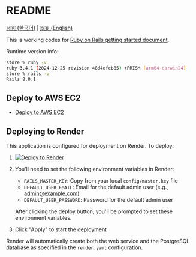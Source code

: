 # README

[🇰🇷 (한국어)](./README_KO.md) | [🇬🇧 (English)](./README.md)

This is working codes for [Ruby on Rails getting started document](getting_started.md).

Runtime version info:

```bash
store % ruby -v
ruby 3.4.1 (2024-12-25 revision 48d4efcb85) +PRISM [arm64-darwin24]
store % rails -v
Rails 8.0.1
```

## Deploy to AWS EC2

- [Deploy to AWS EC2](deploy_to_ec2.md)

## Deploying to Render

This application is configured for deployment on Render. To deploy:

1. [![Deploy to Render](https://render.com/images/deploy-to-render-button.svg)](https://render.com/deploy?repo=https://github.com/sh1nj1/ror_getting_started)
2. You'll need to set the following environment variables in Render:
   - `RAILS_MASTER_KEY`: Copy from your local `config/master.key` file
   - `DEFAULT_USER_EMAIL`: Email for the default admin user (e.g., admin@example.com)
   - `DEFAULT_USER_PASSWORD`: Password for the default admin user

   After clicking the deploy button, you'll be prompted to set these environment variables.

3. Click "Apply" to start the deployment

Render will automatically create both the web service and the PostgreSQL database as specified in the `render.yaml` configuration.

